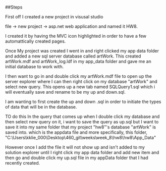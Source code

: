 

##Steps 


First off I created a new project in visusal studio 

file -> new project -> asp.net web application and named it HW8.

I created it by having the MVC icon highlighted in order to have a few automattically created pages.

Once My project was created I went in and right clicked my app data folder and added a new sql server database called artWork. This created artWork.mdf and artWork_log.ldf in my app_data folder and gave me an initial database to work with.

I then want to go in and double click my artWork.mdf file to open up the server explorer where I can then right click on my database "artWork" and select new query. This opens up a new tab named SQLQuery1.sql which i will eventually save and rename to be my up and down.sql. 

I am wanting to first create the up and down .sql in order to initiate the types of data that will be in the database. 

TO do this In the query that comes up when I double click my database and then select new query on it, i want to save the query as up.sql but I want to save it into my same folder that my project "hw8"'s database "artWork" is saved into. which is the appdata file and more specifically, this folder, "C:\Users\kklie_000\Desktop\460_git\weeks\week_8\hw8\hw8\App_Data"

However once I add the file it will not show up and isn't added to my solution explorer until I right click my app data folder and add new item and then go and double click my up.sql file in my appData folder that I had recently created.